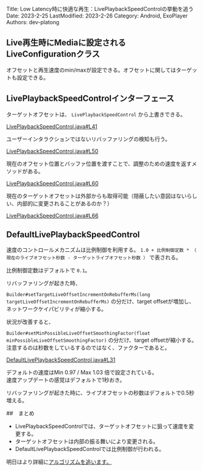Title: Low Latency時に快適な再生：LivePlaybackSpeedControlの挙動を追う
Date: 2023-2-25
LastModified: 2023-2-26
Category: Android, ExoPlayer
Authors: dev-platong

## Live再生時にMediaに設定される LiveConfigurationクラス

オフセットと再生速度のmin/maxが設定できる。オフセットに関してはターゲットも設定できる。

## LivePlaybackSpeedControlインターフェース

ターゲットオフセットは、 `LivePlaybackSpeedControl` から上書きできる。

[LivePlaybackSpeedControl.java#L41](https://github.com/google/ExoPlayer/blob/release-v2/library/core/src/main/java/com/google/android/exoplayer2/LivePlaybackSpeedControl.java#L41)

ユーザーインタラクションではないリバッファリングの検知も行う。

[LivePlaybackSpeedControl.java#L50](https://github.com/google/ExoPlayer/blob/release-v2/library/core/src/main/java/com/google/android/exoplayer2/LivePlaybackSpeedControl.java#L50)

現在のオフセット位置とバッファ位置を渡すことで、調整のための速度を返すメソッドがある。

[LivePlaybackSpeedControl.java#L60](https://github.com/google/ExoPlayer/blob/release-v2/library/core/src/main/java/com/google/android/exoplayer2/LivePlaybackSpeedControl.java#L60)

現在のターゲットオフセットは外部からも取得可能（隠蔽したい意図はないらしい、内部的に変更されることがあるのか？）

[LivePlaybackSpeedControl.java#L66](https://github.com/google/ExoPlayer/blob/release-v2/library/core/src/main/java/com/google/android/exoplayer2/LivePlaybackSpeedControl.java#L66)

## DefaultLivePlaybackSpeedControl

速度のコントロールメカニズムは比例制御を利用する。 `1.0 + 比例制御定数 * （ 現在のライブオフセット秒数 - ターゲットライブオフセット秒数 ）` で表される。

比例制御定数はデフォルトで `0.1`。

リバッファリングが起きた時、

`Builder#setTargetLiveOffsetIncrementOnRebufferMs(long targetLiveOffsetIncrementOnRebufferMs)` の分だけ、target offsetが増加し、ネットワークケイパビリティが縮小する。

状況が改善すると、

`Builder#setMinPossibleLiveOffsetSmoothingFactor(float minPossibleLiveOffsetSmoothingFactor)` の分だけ、target offsetが縮小する。注意するのは秒数をしているするのではなく、ファクターであると。

[DefaultLivePlaybackSpeedControl.java#L31](https://github.com/google/ExoPlayer/blob/release-v2/library/core/src/main/java/com/google/android/exoplayer2/DefaultLivePlaybackSpeedControl.java#L31)

デフォルトの速度はMin 0.97 / Max 1.03 倍で設定されている。  
速度アップデートの感覚はデフォルトで1秒おき。

リバッファリングが起きた時に、ライブオフセットの秒数はデフォルトで0.5秒増える。

##　まとめ

- LivePlaybackSpeedControlでは、ターゲットオフセットに狙って速度を変更する。
- ターゲットオフセットは内部の振る舞いにより変更される。
- DefaultLivePlaybackSpeedControlでは比例制御が行われる。

明日はより詳細に[アルゴリズムを追います。](./exoplayer_detail_of_liveplaybackspeedcontrol.md)